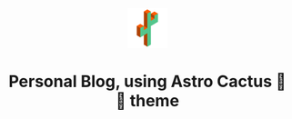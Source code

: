 <p align="center">
  <img alt="Astro Theme Cactus logo" src="./public/images/astro-theme-cactus.png" width="70" />
</p>
<h1 align="center">
  Personal Blog, using Astro Cactus 🚀🌵 theme
</h1>
